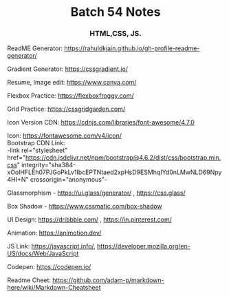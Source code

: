 <h1 align="center">Batch 54 Notes</h1>
<h3 align="center">HTML,CSS, JS.</h3>

ReadME Generator: https://rahuldkjain.github.io/gh-profile-readme-generator/ <br>

Gradient Generator: https://cssgradient.io/ <br>

Resume, Image edit: https://www.canva.com/ <br>

Flexbox Practice: https://flexboxfroggy.com/ <br>

Grid Practice: https://cssgridgarden.com/ <br>

Icon Version CDN: https://cdnjs.com/libraries/font-awesome/4.7.0 <br>

Icon: https://fontawesome.com/v4/icon/ <br>
Bootstrap CDN Link: <br>
-link rel="stylesheet" href="https://cdn.jsdelivr.net/npm/bootstrap@4.6.2/dist/css/bootstrap.min.css" integrity="sha384-xOolHFLEh07PJGoPkLv1IbcEPTNtaed2xpHsD9ESMhqIYd0nLMwNLD69Npy4HI+N" crossorigin="anonymous"-

Glassmorphism - https://ui.glass/generator/ , https://css.glass/

Box Shadow - https://www.cssmatic.com/box-shadow

UI Design: https://dribbble.com/ , https://in.pinterest.com/

Animation: https://animotion.dev/

JS Link: https://javascript.info/, https://developer.mozilla.org/en-US/docs/Web/JavaScript

Codepen: https://codepen.io/

Readme Cheet: https://github.com/adam-p/markdown-here/wiki/Markdown-Cheatsheet
